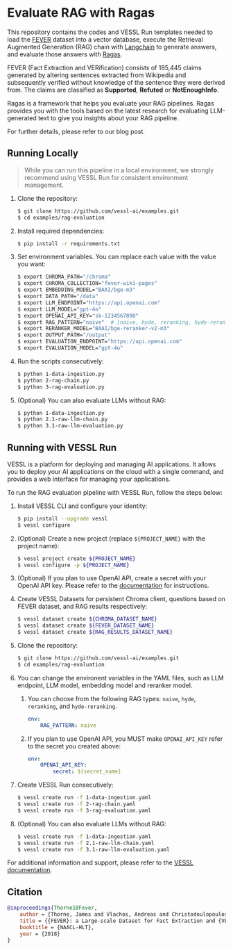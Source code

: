 # Evaluate RAG with Ragas

This repository contains the codes and VESSL Run templates needed to load the [FEVER](https://huggingface.co/datasets/fever/fever) dataset into a vector database, execute the Retrieval Augmented Generation (RAG) chain with [Langchain](https://github.com/langchain-ai/langchain) to generate answers, and evaluate those answers with [Ragas](https://github.com/explodinggradients/ragas).

FEVER (Fact Extraction and VERification) consists of 185,445 claims generated by altering sentences extracted from Wikipedia and subsequently verified without knowledge of the sentence they were derived from. The claims are classified as **Supported**, **Refuted** or **NotEnoughInfo**.

Ragas is a framework that helps you evaluate your RAG pipelines. Ragas provides you with the tools based on the latest research for evaluating LLM-generated text to give you insights about your RAG pipeline.

For further details, please refer to our blog post.

## Running Locally
> While you can run this pipeline in a local environment, we strongly recommend using VESSL Run for consistent environment management.
1. Clone the repository:
    ```sh
    $ git clone https://github.com/vessl-ai/examples.git
    $ cd examples/rag-evaluation
    ```

2. Install required dependencies:
    ```sh
    $ pip install -r requirements.txt
    ```

3. Set environment variables. You can replace each value with the value you want:
    ```sh
    $ export CHROMA_PATH="/chroma"
    $ export CHROMA_COLLECTION="fever-wiki-pages"
    $ export EMBEDDING_MODEL="BAAI/bge-m3"
    $ export DATA_PATH="/data"
    $ export LLM_ENDPOINT="https://api.openai.com"
    $ export LLM_MODEL="gpt-4o"
    $ export OPENAI_API_KEY="sk-1234567890"
    $ export RAG_PATTERN="naive"  # [naive, hyde, reranking, hyde-reranking]
    $ export RERANKER_MODEL="BAAI/bge-reranker-v2-m3"
    $ export OUTPUT_PATH="/output"
    $ export EVALUATION_ENDPOINT="https://api.openai.com"
    $ export EVALUATION_MODEL="gpt-4o"
    ```

4. Run the scripts consecutively:
    ```sh
    $ python 1-data-ingestion.py
    $ python 2-rag-chain.py
    $ python 3-rag-evaluation.py
    ```

5. (Optional) You can also evaluate LLMs without RAG:
    ```sh
    $ python 1-data-ingestion.py
    $ python 2.1-raw-llm-chain.py
    $ python 3.1-raw-llm-evaluation.py
    ```

## Running with VESSL Run
VESSL is a platform for deploying and managing AI applications. It allows you to deploy your AI applications on the cloud with a single command, and provides a web interface for managing your applications.

To run the RAG evaluation pipeline with VESSL Run, follow the steps below:

1. Install VESSL CLI and configure your identity:
    ```sh
    $ pip install --upgrade vessl
    $ vessl configure
    ```
2. (Optional) Create a new project (replace `${PROJECT_NAME}` with the project name):
    ```sh
    $ vessl project create ${PROJECT_NAME}
    $ vessl configure -p ${PROJECT_NAME}
    ```

3. (Optional) If you plan to use OpenAI API, create a secret with your OpenAI API key. Please refer to the [documentation](https://docs.vessl.ai/guides/organization/secrets) for instructions.

4. Create VESSL Datasets for persistent Chroma client, questions based on FEVER dataset, and RAG results respectively:
    ```sh
    $ vessl dataset create ${CHROMA_DATASET_NAME}
    $ vessl dataset create ${FEVER_DATASET_NAME}
    $ vessl dataset create ${RAG_RESULTS_DATASET_NAME}
    ```

5. Clone the repository:
    ```sh
    $ git clone https://github.com/vessl-ai/examples.git
    $ cd examples/rag-evaluation
    ```

6. You can change the environent variables in the YAML files, such as LLM endpoint, LLM model, embedding model and reranker model.

    1. You can choose from the following RAG types: `naive`, `hyde`, `reranking`, and `hyde-reranking`.
        ```yaml
        env:
            RAG_PATTERN: naive
        ```

    2. If you plan to use OpenAI API, you MUST make `OPENAI_API_KEY` refer to the secret you created above:
        ``` yaml
        env:
            OPENAI_API_KEY:
                secret: ${secret_name}
        ```

7. Create VESSL Run consecutively:
    ```sh
    $ vessl create run -f 1-data-ingestion.yaml
    $ vessl create run -f 2-rag-chain.yaml
    $ vessl create run -f 3-rag-evaluation.yaml
    ```

8. (Optional) You can also evaluate LLMs without RAG:
    ```sh
    $ vessl create run -f 1-data-ingestion.yaml
    $ vessl create run -f 2.1-raw-llm-chain.yaml
    $ vessl create run -f 3.1-raw-llm-evaluation.yaml
    ```

For additional information and support, please refer to the [VESSL documentation](https://docs.vessl.ai).

## Citation
```bibtex
@inproceedings{Thorne18Fever,
    author = {Thorne, James and Vlachos, Andreas and Christodoulopoulos, Christos and Mittal, Arpit},
    title = {{FEVER}: a Large-scale Dataset for Fact Extraction and {VERification}},
    booktitle = {NAACL-HLT},
    year = {2018}
}
```